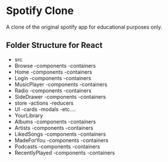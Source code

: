 # Spotify Clone
 A clone of the original spotify app for educational purposes only.
 
 ## Folder Structure for React
 
 - src
  - Browse
   -components
   -containers
  - Home
   -components
   -containers
  - Login
   -components
   -containers
  - MusicPlayer
   -components
   -containers
  - Radio
   -components 
   -containers
  - SideDrawer
   -components
   -containers
  - store
   -actions
   -reducers
  - UI
   -cards
   -modals
   -etc....
  - YourLibrary
   - Albums
    -components
    -containers
   - Artists
    -components
    -containers
   - LikedSongs
    -components
    -containers
   - MadeForYou
    -components
    -containers
   - Podcasts
    -components
    -containers
   - RecentlyPlayed
    -components
    -containers
    
  #
  
